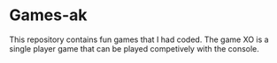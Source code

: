 # Games-ak
This repository contains fun games that I had coded.
The game XO is a single player game that can be played competively with the console. 
